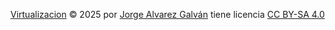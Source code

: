 <a href="https://creativecommons.org"><font dir="auto" style="vertical-align: inherit;"><font dir="auto" style="vertical-align: inherit;">Virtualizacion</font></font></a><font dir="auto" style="vertical-align: inherit;"><font dir="auto" style="vertical-align: inherit;"> © 2025 por </font></font><a href="https://creativecommons.org"><font dir="auto" style="vertical-align: inherit;"><font dir="auto" style="vertical-align: inherit;">Jorge Alvarez Galván</font></font></a><font dir="auto" style="vertical-align: inherit;"><font dir="auto" style="vertical-align: inherit;"> tiene licencia </font></font><a href="https://creativecommons.org/licenses/by-sa/4.0/"><font dir="auto" style="vertical-align: inherit;"><font dir="auto" style="vertical-align: inherit;">CC BY-SA 4.0

</font></font></a><img src="https://mirrors.creativecommons.org/presskit/icons/cc.svg" alt="" style="max-width: 1em;max-height:1em;margin-left: .2em;"><img src="https://mirrors.creativecommons.org/presskit/icons/by.svg" alt="" style="max-width: 1em;max-height:1em;margin-left: .2em;"><img src="https://mirrors.creativecommons.org/presskit/icons/sa.svg" alt="" style="max-width: 1em;max-height:1em;margin-left: .2em;">
